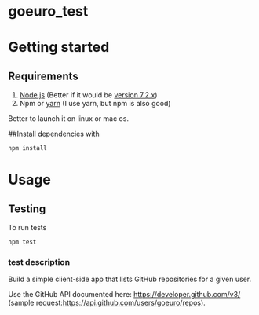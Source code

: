 # goeuro_test

# Getting started

## Requirements

1. [Node.js][1] (Better if it would be [version 7.2.x][2])
2. Npm or [yarn][3] (I use yarn, but npm is also good)

Better to launch it on linux or mac os.

##Install dependencies with

```bash
npm install
```

# Usage


## Testing

To run tests

```bash
npm test
```


### test description

Build a simple client-side app that lists GitHub repositories for a given user.

Use the GitHub API documented here: https://developer.github.com/v3/ (sample request:https://api.github.com/users/goeuro/repos).


[1]: https://nodejs.org/en/
[2]: https://nodejs.org/dist/v7.2.1/node-v7.2.1.pkg
[3]: https://yarnpkg.com/
